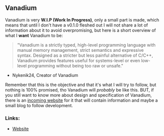 ## Vanadium
Vanadium is very **W.I.P (Work In Progress)**, only a small part is made, which means that until I don't have a v0.1.0 fleshed out I will not share a lot of information about it to avoid overpromising, but here is a short overview of what I **want** Vanadium to be:

> "Vanadium is a strictly typed, high-level programming language with manual memory management, strict semantics and expressive syntax. Designed as a stricter but less painful alternative of C/C++, Vanadium provides features useful for systems-level or even low-level programming without being too raw or unsafe."
- Nykenik24, Creator of Vanadium

Remember that this is the objective and that it's what I will try to follow, but nothing is 100% promised, tho Vanadium will *probably* be like this. BUT, if you still want to know more about design and specification of Vanadium, there is an [incoming website](https://vn-language.github.io) for it that will contain information and maybe a small blog to follow development.

### Links:
- [Website](https://vn-language.github.io)
